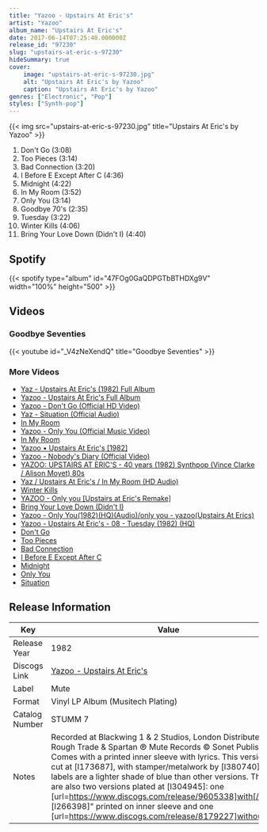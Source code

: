 ```yaml
---
title: "Yazoo - Upstairs At Eric's"
artist: "Yazoo"
album_name: "Upstairs At Eric's"
date: 2017-06-14T07:25:40.000000Z
release_id: "97230"
slug: "upstairs-at-eric-s-97230"
hideSummary: true
cover:
    image: "upstairs-at-eric-s-97230.jpg"
    alt: "Upstairs At Eric's by Yazoo"
    caption: "Upstairs At Eric's by Yazoo"
genres: ["Electronic", "Pop"]
styles: ["Synth-pop"]
---
```


{{< img src="upstairs-at-eric-s-97230.jpg" title="Upstairs At Eric's by Yazoo" >}}

<!-- section break -->

1. Don't Go (3:08)
2. Too Pieces (3:14)
3. Bad Connection (3:20)
4. I Before E Except After C (4:36)
5. Midnight (4:22)
6. In My Room (3:52)
7. Only You (3:14)
8. Goodbye 70's (2:35)
9. Tuesday (3:22)
10. Winter Kills (4:06)
11. Bring Your Love Down (Didn't I) (4:40)

<!-- section break -->


## Spotify
{{< spotify type="album" id="47FOg0GaQDPGTbBTHDXg9V" width="100%" height="500" >}}



## Videos
### Goodbye Seventies
{{< youtube id="_V4zNeXendQ" title="Goodbye Seventies" >}}<br>

### More Videos

- [Yaz - Upstairs At Eric's (1982) Full Album](https://www.youtube.com/watch?v=6J5CIU9AiwA)
- [Yazoo - Upstairs At Eric's   Full Album](https://www.youtube.com/watch?v=I2KddN4qQNY)
- [Yazoo - Don't Go (Official HD Video)](https://www.youtube.com/watch?v=_sQGwDeambg)
- [Yaz - Situation (Official Audio)](https://www.youtube.com/watch?v=ysmVlaw36L0)
- [In My Room](https://www.youtube.com/watch?v=iMkWq7gdfu8)
- [Yazoo - Only You (Official Music Video)](https://www.youtube.com/watch?v=a4g5MeonGYM)
- [In My Room](https://www.youtube.com/watch?v=xaVjNrXqF0U)
- [Yazoo ▪️ Upstairs At Eric's [1982]](https://www.youtube.com/watch?v=AhRX8Fqs39A)
- [Yazoo - Nobody's Diary (Official Video)](https://www.youtube.com/watch?v=1qq7jTPkjVg)
- [YAZOO: UPSTAIRS AT ERIC'S - 40 years (1982) Synthpop (Vince Clarke / Alison Moyet) 80s](https://www.youtube.com/watch?v=nTPnyo0E4QQ)
- [Yaz / Upstairs At Eric's / In My Room  (HD Audio)](https://www.youtube.com/watch?v=iF4PUOTu0y4)
- [Winter Kills](https://www.youtube.com/watch?v=77t2V9-UyHg)
- [YAZOO - Only you [Upstairs at Eric's Remake]](https://www.youtube.com/watch?v=4W35VtdCMyA)
- [Bring Your Love Down (Didn't I)](https://www.youtube.com/watch?v=j0XfOld-AAc)
- [Yazoo - Only You(1982)(HQ)(Audio)/only you - yazoo(Upstairs At Erics)](https://www.youtube.com/watch?v=9pbGNskws_Q)
- [Yazoo - Upstairs At Eric's - 08 - Tuesday (1982) (HQ)](https://www.youtube.com/watch?v=6vnw_her0HE)
- [Don't Go](https://www.youtube.com/watch?v=w0IQ2Efylu4)
- [Too Pieces](https://www.youtube.com/watch?v=4iDM9Ng_r8k)
- [Bad Connection](https://www.youtube.com/watch?v=u-MBDdf6h1c)
- [I Before E Except After C](https://www.youtube.com/watch?v=Z9QRjS-cX3g)
- [Midnight](https://www.youtube.com/watch?v=jKnsgE5eTHA)
- [Only You](https://www.youtube.com/watch?v=NvSzjPee89w)
- [Situation](https://www.youtube.com/watch?v=6wgdqEHD1Y0)


## Release Information
|  Key           | Value                                                |
| ---------------| ---------------------------------------------------- |
| Release Year   | 1982                                   |
| Discogs Link   | [Yazoo - Upstairs At Eric's](https://www.discogs.com/release/97230-Yazoo-Upstairs-At-Erics) |
| Label          | Mute |
| Format         | Vinyl LP Album (Musitech Plating) |
| Catalog Number | STUMM 7 |
| Notes | Recorded at Blackwing 1 & 2 Studios, London Distributed by Rough Trade & Spartan ℗ Mute Records © Sonet Publishing  Comes with a printed inner sleeve with lyrics.  This version was cut at [l173687], with stamper/metalwork by [l380740]. The labels are a lighter shade of blue than other versions.  There are also two versions plated at [l304945]: one [url=https://www.discogs.com/release/9605338]with[/url] "© [l266398]" printed on inner sleeve and one [url=https://www.discogs.com/release/8179227]without[/url]. |